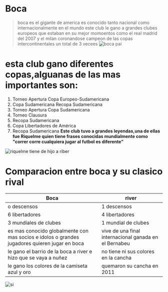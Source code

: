 # Boca  
>boca es el gigante de america es conocido tanto nacional como internacionalmente en el mundo este club le gano a grandes clubes europeos que estaban en su mejor momoentos como el real madrid del 2007 y el  milan coronandose campeon de las copas intercontinentales un total de 3 vecees
![boca pai](https://encrypted-tbn0.gstatic.com/images?q=tbn:ANd9GcRg6IrK22rVoJmJ5wgV6hRxu62v43Fz59ctjqtvUEhD4A&s)
# **esta club gano diferentes copas,alguanas de las mas importantes son:**
1. Torneo Apertura Copa Europeo-Sudamericana
2. Copa Sudamericana Recopa Sudamericana 
3. Torneo Apertura Copa Sudamericana
4. Torneo Clausura
5. Recopa Sudamericana 
6. Copa Libertadores de América 
7. Recopa Sudamericana
**Este club tuvo a grandes leyendas,una de ellas fue Riquelme quien tiene frases conocidas mundialmente como "correr corre cualquiera jugar al futbol es diferente"**
 
 

![riquelme tiene de hijo a riber](https://interesgeneral.com.ar/wp-content/uploads/2023/06/Roman.jpg)
# Comparacion entre boca y su clasico rival
|Boca|river|
----|-----|
|o descensos |1 descensos|
|6 libertadores|4 libertadores|
|3 mundiales de clubes|1 mundial de clubes |
|es mas conocido globalmente con mas socios e idolos o grandes jugadores quieren jugar en boca|vive de una final internacional ganada en el Bernabeu|
|le gano el barrio de la boca a river e hizo que se vaya a nuñez|no tiene ni sus colores en la cancha|
|le gano los colores de la camiseta azul y oro| quemaron su cancha en 2011
![si](https://media.tycsports.com/files/2021/02/03/175549/river-boca_862x485.png)
